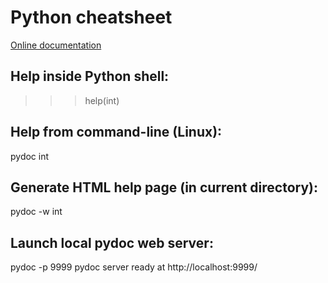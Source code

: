 # Python cheatsheet

[Online documentation](https://www.python.org/)

## Help inside Python shell:
>>> help(int)

## Help from command-line (Linux):
pydoc int

## Generate HTML help page (in current directory):
pydoc -w int

## Launch local pydoc web server:
pydoc -p 9999
pydoc server ready at http://localhost:9999/


